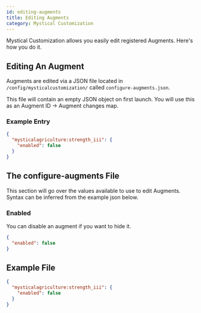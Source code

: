 ```yaml
---
id: editing-augments
title: Editing Augments
category: Mystical Customization
---
```


Mystical Customization allows you easily edit registered Augments. Here's how you do it.

## Editing An Augment
Augments are edited via a JSON file located in `/config/mysticalcustomization/` called `configure-augments.json`.

This file will contain an empty JSON object on first launch. You will use this as an Augment ID -> Augment changes map.

### Example Entry
```json
{
  "mysticalagriculture:strength_iii": {
    "enabled": false
  }
}
```

## The configure-augments File
This section will go over the values available to use to edit Augments. Syntax can be inferred from the example json below.

### Enabled
You can disable an augment if you want to hide it.
```json
{
  "enabled": false
}
```

## Example File
```json
{
  "mysticalagriculture:strength_iii": {
    "enabled": false
  }
}
```
